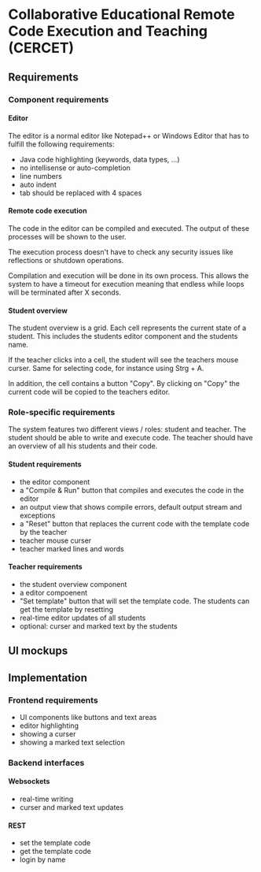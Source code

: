 # Collaborative Educational Remote Code Execution and Teaching (CERCET)

## Requirements
### Component requirements
#### Editor
The editor is a normal editor like Notepad++ or Windows Editor that has to fulfill the following requirements:
- Java code highlighting (keywords, data types, ...)
- no intellisense or auto-completion
- line numbers
- auto indent
- tab should be replaced with 4 spaces

#### Remote code execution
The code in the editor can be compiled and executed.
The output of these processes will be shown to the user.

The execution process doesn't have to check any security issues like reflections or shutdown operations.

Compilation and execution will be done in its own process.
This allows the system to have a timeout for execution meaning that endless while loops will be terminated after X seconds.

#### Student overview
The student overview is a grid.
Each cell represents the current state of a student.
This includes the students editor component and the students name.

If the teacher clicks into a cell, the student will see the teachers mouse curser.
Same for selecting code, for instance using Strg + A.

In addition, the cell contains a button "Copy".
By clicking on "Copy" the current code will be copied to the teachers editor.

### Role-specific requirements
The system features two different views / roles: student and teacher.
The student should be able to write and execute code.
The teacher should have an overview of all his students and their code.

#### Student requirements
- the editor component
- a "Compile & Run" button that compiles and executes the code in the editor
- an output view that shows compile errors, default output stream and exceptions
- a "Reset" button that replaces the current code with the template code by the teacher
- teacher mouse curser
- teacher marked lines and words

#### Teacher requirements
- the student overview component
- a editor compoenent
- "Set template" button that will set the template code. The students can get the template by resetting
- real-time editor updates of all students
- optional: curser and marked text by the students

## UI mockups

## Implementation
### Frontend requirements
- UI components like buttons and text areas
- editor highlighting
- showing a curser
- showing a marked text selection

### Backend interfaces
#### Websockets
- real-time writing
- curser and marked text updates

#### REST
- set the template code
- get the template code
- login by name
